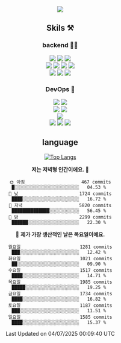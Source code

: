 <div align="center">

<a href="https://hhpluscertificateofcompletion.oopy.io/">
  <img src="https://static.spartacodingclub.kr/hanghae99/plus/completion/badge_black.svg" />
</a>

## Skils ⚒️

### backend 🧑‍💻
  
<img src="https://img.shields.io/badge/Java-FF6600?style=flat-square&logo=buymeacoffee&logoColor=white"/>
<img src="https://img.shields.io/badge/Go-0099FF?style=flat-square&logo=go&logoColor=white"/>
<img src="https://img.shields.io/badge/Kotlin-7F52FF?style=flat-square&logo=kotlin&logoColor=white"/>
  
  
<br />
  
<img src="https://img.shields.io/badge/Spring-339933?style=flat-square&logo=Spring&logoColor=white"/>
<img src="https://img.shields.io/badge/Spring Boot-339933?style=flat-square&logo=Spring Boot&logoColor=white"/>
<img src="https://img.shields.io/badge/Spring Security-339933?style=flat-square&logo=Spring Security&logoColor=white"/>
  
<img src="https://img.shields.io/badge/Spring Data JPA-339933?style=flat-square&logo=Hibernate&logoColor=white"/>

<br />
  
  <img src="https://img.shields.io/badge/mysql-0099FF?style=flat-square&logo=mysql&logoColor=white"/>
  <img src="https://img.shields.io/badge/mariadb-0099FF?style=flat-square&logo=mariadb&logoColor=white"/>
  <img src="https://img.shields.io/badge/mongoDB-47A248?style=flat-square&logo=mongodb&logoColor=white"/>
  
  
### DevOps 🚀
  
  <img src="https://img.shields.io/badge/docker-2496ED?style=flat-square&logo=docker&logoColor=white"/>
  <img src="https://img.shields.io/badge/kubernetes-326CE5?style=flat-square&logo=kubernetes&logoColor=white"/>
  
  <br />
  
  <img src="https://img.shields.io/badge/Github Actions-2088FF?style=flat-square&logo=githubactions&logoColor=white"/>
  <img src="https://img.shields.io/badge/Jenkins-D24939?style=flat-square&logo=jenkins&logoColor=white"/>
  
  
  <br />
  <img src="https://img.shields.io/badge/terraform-7B42BC?style=flat-square&logo=terraform&logoColor=white"/>
  
  <br />
  <img src="https://img.shields.io/badge/Amazon AWS-232F3E?style=flat-square&logo=Amazon AWS&logoColor=white"/>

  <img src="https://img.shields.io/badge/GCP-4285F4?style=flat-square&logo=googlecloud&logoColor=white"/>
  <img src="https://img.shields.io/badge/NCP-03C75A?style=flat-square&logo=naver&logoColor=white"/>
  
  
## language

[![Top Langs](https://github-readme-stats.vercel.app/api/top-langs/?username=zxcv9203&hide=html&exclude_repo=zxcv9203.github.io,golB&theme=grate-gatsby)](https://github.com/zxcv9203/github-readme-stats)
  
<!--START_SECTION:waka-->
**저는 저녁형 인간이에요. 🦉** 

```text
🌞 아침                     467 commits         █░░░░░░░░░░░░░░░░░░░░░░░░   04.53 % 
🌆 낮　                     1724 commits        ████░░░░░░░░░░░░░░░░░░░░░   16.72 % 
🌃 저녁                     5820 commits        ██████████████░░░░░░░░░░░   56.45 % 
🌙 밤　                     2299 commits        ██████░░░░░░░░░░░░░░░░░░░   22.30 % 
```
📅 **제가 가장 생산적인 날은 목요일이에요.** 

```text
월요일                      1281 commits        ███░░░░░░░░░░░░░░░░░░░░░░   12.42 % 
화요일                      1021 commits        ██░░░░░░░░░░░░░░░░░░░░░░░   09.90 % 
수요일                      1517 commits        ████░░░░░░░░░░░░░░░░░░░░░   14.71 % 
목요일                      1985 commits        █████░░░░░░░░░░░░░░░░░░░░   19.25 % 
금요일                      1734 commits        ████░░░░░░░░░░░░░░░░░░░░░   16.82 % 
토요일                      1187 commits        ███░░░░░░░░░░░░░░░░░░░░░░   11.51 % 
일요일                      1585 commits        ████░░░░░░░░░░░░░░░░░░░░░   15.37 % 
```



 Last Updated on 04/07/2025 00:09:40 UTC
<!--END_SECTION:waka-->
  
</div>


